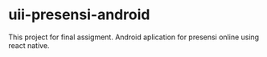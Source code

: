 # uii-presensi-android
This project for final assigment. Android aplication for presensi online using react native. 
